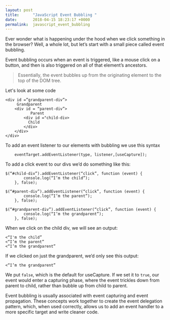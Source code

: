 ```yaml
---
layout: post
title:      "JavaScript Event Bubbling "
date:       2018-04-15 18:23:17 +0000
permalink:  javascript_event_bubbling
---
```



Ever wonder what is happening under the hood when we click something in the browser? Well, a whole lot, but let’s start with a small piece called event bubbling. 


Event bubbling occurs when an event is triggered, like a mouse click on a button, and then is also triggered on all of that element’s ancestors. 
> Essentially, the event bubbles up from the originating element to the top of the DOM tree. 
> 

Let's look at some code
﻿
```
<div id =”grandparent-div”>
     Grandparent
    <div id = “parent-div”>
		   Parent
        <div id ="child-div>
          Child
        </div>      
    </div>
</div>
```

To add an event listener to our elements with bubbling we use this syntax
```
	eventTarget.addEventListener(type, listener,[useCapture]);
```

To add a click event to our divs we’d do something like this:
```
$(“#child-div”).addEventListener(“click”, function (event) {
		console.log(“I’m the child”);
	}, false); 

$(“#parent-div”).addEventListener(“click”, function (event) {
		console.log(“I’m the parent”);
	}, false); 

$(“#grandparent-div”).addEventListener(“click”, function (event) {
		console.log(“I’m the grandparent”);
	}, false); 
```

When we click on the child div, we will see an output:

```
<“I'm the child”
<“I’m the parent”
<“I’m the grandparent”
```

If we clicked on just the grandparent, we’d only see this output: 

`<“I’m the grandparent”` 

We put `false`, which is the default for useCapture. If we set it to `true`, our event would enter a capturing phase, where the event trickles down from parent to child, rather than bubble up from child to parent. 

Event bubbling is usually associated with event capturing and event propagation. These concepts work together to create the event delegation pattern, which, when used correctly, allows us to add an event handler to a more specific target and write cleaner code. 
